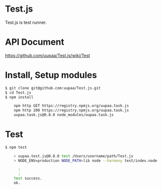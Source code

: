 Test.js
=========

Test.js is test runner.

# API Document

https://github.com/uupaa/Test.js/wiki/Test

# Install, Setup modules

```sh
$ git clone git@github.com:uupaa/Test.js.git
$ cd Test.js
$ npm install

    npm http GET https://registry.npmjs.org/uupaa.task.js
    npm http 200 https://registry.npmjs.org/uupaa.task.js
    uupaa.task.js@0.8.0 node_modules/uupaa.task.js
```

# Test

```sh
$ npm test

    > uupaa.test.js@0.8.0 test /Users/username/path/Test.js
    > NODE_ENV=production NODE_PATH=lib node --harmony test/index.node.js; open test/index.html

      :
      :
    test success.
    ok.
```
